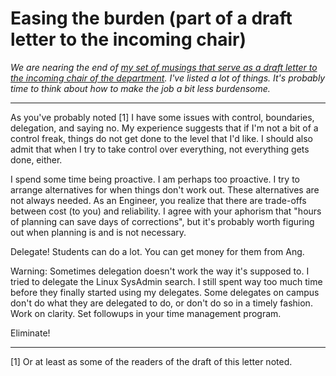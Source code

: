 Easing the burden (part of a draft letter to the incoming chair)
================================================================

_We are nearing the end of [my set of musings that serve as a draft letter
to the incoming chair of the department](index-incoming-chair).  I've
listed a lot of things.  It's probably time to think about how to make
the job a bit less burdensome._

---

As you've probably noted [1] I have some issues with control, boundaries,
delegation, and saying no.  My experience suggests that if I'm not a bit
of a control freak, things do not get done to the level that I'd like.
I should also admit that when I try to take control over everything,
not everything gets done, either.

I spend some time being proactive.  I am perhaps too proactive.  I try to
arrange alternatives for when things don't work out.  These alternatives
are not always needed.  As an Engineer, you realize that there are
trade-offs between cost (to you) and reliability.  I agree with your
aphorism that "hours of planning can save days of corrections", but it's
probably worth figuring out when planning is and is not necessary.

Delegate!  Students can do a lot.  You can get money for them from Ang.

Warning: Sometimes delegation doesn't work the way it's supposed to.
I tried to delegate the Linux SysAdmin search.  I still spent way too 
much time before they finally started using my delegates.  Some delegates
on campus don't do what they are delegated to do, or don't do so in
a timely fashion.  Work on clarity.  Set followups in your time management
program.

Eliminate!

---

[1] Or at least as some of the readers of the draft of this letter noted.
